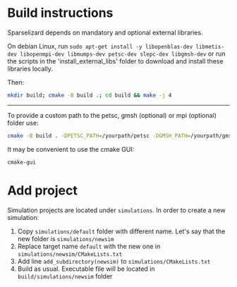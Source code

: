 # Build instructions

Sparselizard depends on mandatory and optional external libraries.

On debian Linux, run
```sudo apt-get install -y libopenblas-dev libmetis-dev libopenmpi-dev libmumps-dev petsc-dev slepc-dev libgmsh-dev```
or
run the scripts in the 'install_external_libs' folder to download and install these libraries locally.

Then:
```bash
mkdir build; cmake -B build .; cd build && make -j 4
```

---

To provide a custom path to the petsc, gmsh (optional) or mpi (optional) folder use:
```bash
cmake -B build . -DPETSC_PATH=/yourpath/petsc -DGMSH_PATH=/yourpath/gmsh -DMPI_PATH=/yourpath/mpi
```

It may be convenient to use the cmake GUI:
```bash
cmake-gui
```

# Add project

Simulation projects are located under `simulations`.
In order to create a new simulation:

1. Copy `simulations/default` folder with different name. Let's say that the new folder is
   `simulations/newsim`
1. Replace target name `default` with the new one in `simulations/newsim/CMakeLists.txt`
1. Add line `add_subdirectory(newsim)` to `simulations/CMakeLists.txt`
1. Build as usual. Executable file will be located in `build/simulations/newsim` folder

